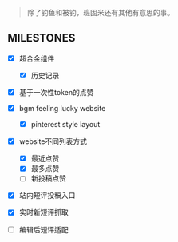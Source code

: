 > 除了钓鱼和被钓，班固米还有其他有意思的事。
## MILESTONES
- [x] 超合金组件
  - [x] 历史记录
- [x] 基于一次性token的点赞
- [x] bgm feeling lucky website
  - [x] pinterest style layout
- [x] website不同列表方式
  - [x] 最近点赞
  - [x] 最多点赞
  - [ ] 新投稿点赞 
- [x] 站内短评投稿入口
- [x] 实时新短评抓取
- [ ] 编辑后短评适配


